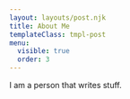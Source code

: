 ```yaml
---
layout: layouts/post.njk
title: About Me
templateClass: tmpl-post
menu:
  visible: true
  order: 3
---
```


I am a person that writes stuff.
